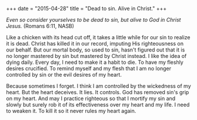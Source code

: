+++
date = "2015-04-28"
title = "Dead to sin. Alive in Christ."
+++

*Even so consider yourselves to be dead to sin, but alive to God in Christ Jesus.* (Romans 6:11, NASB)

Like a chicken with its head cut off, it takes a little while for our sin to realize it is dead. Christ has killed it in our record, imputing His righteousness on our behalf. But our mortal body, so used to sin, hasn't figured out that it is no longer mastered by sin but mastered by Christ instead. I like the idea of dying daily. Every day, I need to make it a habit to die. To have my fleshly desires crucified. To remind myself and my flesh that I am no longer controlled by sin or the evil desires of my heart.

Because sometimes I forget. I think I am controlled by the wickedness of my heart. But the heart deceives. It lies. It controls. God has removed sin's grip on my heart. And may I practice righteous so that I mortify my sin and slowly but surely rob it of its effectiveness over my heart and my life. I need to weaken it. To kill it so it never rules my heart again.